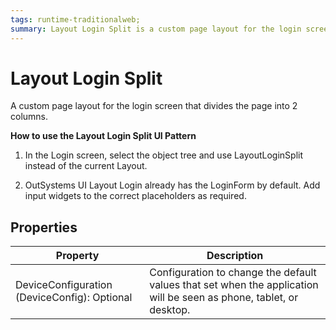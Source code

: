 ```yaml
---
tags: runtime-traditionalweb; 
summary: Layout Login Split is a custom page layout for the login screen that divides the page into 2 columns.
---
```


# Layout Login Split

A custom page layout for the login screen that divides the page into 2 columns. 

**How to use the Layout Login Split UI Pattern**

1. In the Login screen, select the object tree and use LayoutLoginSplit instead of the current Layout. 

1. OutSystems UI Layout Login already has the LoginForm by default. Add input widgets to the correct placeholders as required.

## Properties

| **Property** |  **Description** |
|---|---|
| DeviceConfiguration (DeviceConfig): Optional  |  Configuration to change the default values that set when the application will be seen as phone, tablet, or desktop. | 

